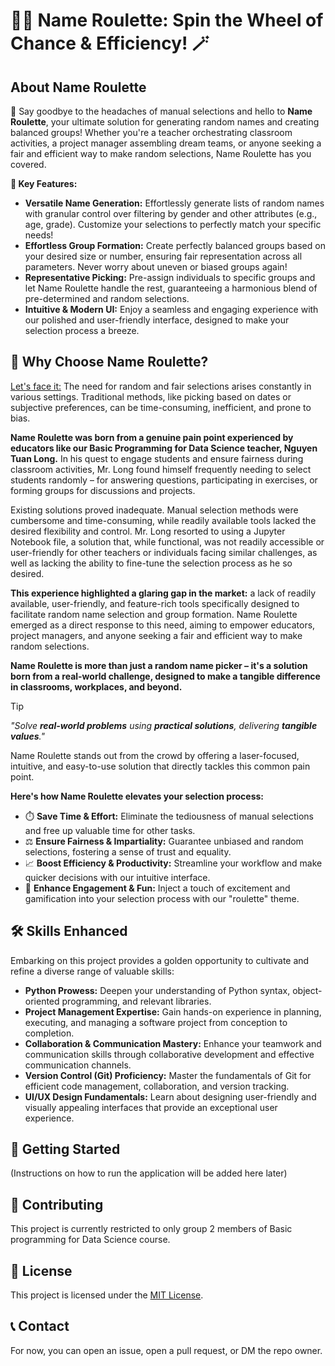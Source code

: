 # 🎲✨ Name Roulette: Spin the Wheel of Chance & Efficiency! 🪄

## About Name Roulette

👋 Say goodbye to the headaches of manual selections and hello to **Name Roulette**, your ultimate solution for generating random names and creating balanced groups! Whether you're a teacher orchestrating classroom activities, a project manager assembling dream teams, or anyone seeking a fair and efficient way to make random selections, Name Roulette has you covered.

**🚀 Key Features:**

-   **Versatile Name Generation:** Effortlessly generate lists of random names with granular control over filtering by gender and other attributes (e.g., age, grade). Customize your selections to perfectly match your specific needs!
-   **Effortless Group Formation:** Create perfectly balanced groups based on your desired size or number, ensuring fair representation across all parameters. Never worry about uneven or biased groups again!
-   **Representative Picking:** Pre-assign individuals to specific groups and let Name Roulette handle the rest, guaranteeing a harmonious blend of pre-determined and random selections.
-   **Intuitive & Modern UI:** Enjoy a seamless and engaging experience with our polished and user-friendly interface, designed to make your selection process a breeze.


## 🤔 Why Choose Name Roulette?

<ins>Let's face it:</ins>  The need for random and fair selections arises constantly in various settings. Traditional methods, like picking based on dates or subjective preferences, can be time-consuming, inefficient, and prone to bias. 

**Name Roulette was born from a genuine pain point experienced by educators like our Basic Programming for Data Science teacher, Nguyen Tuan Long.** In his quest to engage students and ensure fairness during classroom activities, Mr. Long found himself frequently needing to select students randomly – for answering questions, participating in exercises, or forming groups for discussions and projects. 

Existing solutions proved inadequate. Manual selection methods were cumbersome and time-consuming, while readily available tools lacked the desired flexibility and control. Mr. Long resorted to using a Jupyter Notebook file, a solution that, while functional, was not readily accessible or user-friendly for other teachers or individuals facing similar challenges, as well as lacking the ability to fine-tune the selection process as he so desired.

**This experience highlighted a glaring gap in the market:** a lack of readily available, user-friendly, and feature-rich tools specifically designed to facilitate random name selection and group formation. Name Roulette emerged as a direct response to this need, aiming to empower educators, project managers, and anyone seeking a fair and efficient way to make random selections. 

**Name Roulette is more than just a random name picker – it's a solution born from a real-world challenge, designed to make a tangible difference in classrooms, workplaces, and beyond.**

> [!TIP]
> *"Solve **real-world problems** using **practical solutions**, delivering **tangible values**."*

Name Roulette stands out from the crowd by offering a laser-focused, intuitive, and easy-to-use solution that directly tackles this common pain point.

**Here's how Name Roulette elevates your selection process:**

-   ⏱️ **Save Time & Effort:** Eliminate the tediousness of manual selections and free up valuable time for other tasks.
-   ⚖️ **Ensure Fairness & Impartiality:** Guarantee unbiased and random selections, fostering a sense of trust and equality.
-   📈 **Boost Efficiency & Productivity:** Streamline your workflow and make quicker decisions with our intuitive interface.
-   🎉 **Enhance Engagement & Fun:** Inject a touch of excitement and gamification into your selection process with our "roulette" theme.


## 🛠️ Skills Enhanced

Embarking on this project provides a golden opportunity to cultivate and refine a diverse range of valuable skills:

-   **Python Prowess:** Deepen your understanding of Python syntax, object-oriented programming, and relevant libraries.
-   **Project Management Expertise:** Gain hands-on experience in planning, executing, and managing a software project from conception to completion.
-   **Collaboration & Communication Mastery:** Enhance your teamwork and communication skills through collaborative development and effective communication channels.
-   **Version Control (Git) Proficiency:** Master the fundamentals of Git for efficient code management, collaboration, and version tracking.
-   **UI/UX Design Fundamentals:** Learn about designing user-friendly and visually appealing interfaces that provide an exceptional user experience.


## 🚀 Getting Started 

(Instructions on how to run the application will be added here later)


## 🤝 Contributing

This project is currently restricted to only group 2 members of Basic programming for Data Science course.


## 📄 License

This project is licensed under the [MIT License](link-to-license).


## 📞 Contact

For now, you can open an issue, open a pull request, or DM the repo owner.


